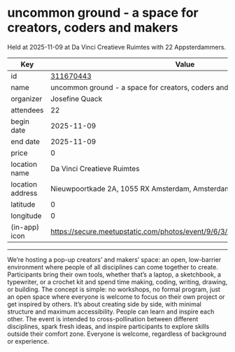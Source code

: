 # uncommon ground - a space for creators, coders and makers
Held at 2025-11-09 at Da Vinci Creatieve Ruimtes with 22 Appsterdammers.
        
|Key|Value
|---|---|
|id|[311670443](https://www.meetup.com/appsterdam/events/311670443/)|
|name|uncommon ground - a space for creators, coders and makers|
|organizer|Josefine Quack|
|attendees|22|
|begin date|2025-11-09|
|end date|2025-11-09|
|price|0|
|location name|Da Vinci Creatieve Ruimtes|
|location address|Nieuwpoortkade 2A, 1055 RX Amsterdam, Amsterdam|
|latitude|0|
|longitude|0|
|(in-app) icon|https://secure.meetupstatic.com/photos/event/9/6/3/4/highres_518678452.jpeg|

---

We’re hosting a pop-up creators’ and makers’ space: an open, low-barrier environment where people of all disciplines can come together to create. Participants bring their own tools, whether that’s a laptop, a sketchbook, a typewriter, or a crochet kit and spend time making, coding, writing, drawing, or building.
The concept is simple: no workshops, no formal program, just an open space where everyone is welcome to focus on their own project or get inspired by others. It’s about creating side by side, with minimal structure and maximum accessibility.
People can learn and inspire each other.
The event is intended to cross-pollination between different disciplines, spark fresh ideas, and inspire participants to explore skills outside their comfort zone.
Everyone is welcome, regardless of background or experience.

